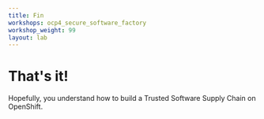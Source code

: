 ```yaml
---
title: Fin
workshops: ocp4_secure_software_factory
workshop_weight: 99
layout: lab
---
```


# That's it!
Hopefully, you understand how to build a Trusted Software Supply Chain on OpenShift.
